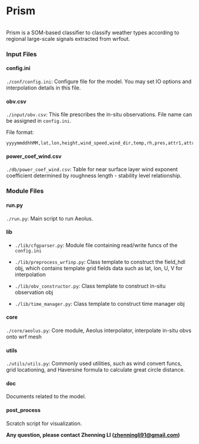 
# Prism 
![]()

Prism is a SOM-based classifier to classify weather types according to regional large-scale signals extracted from wrfout.

### Input Files

#### config.ini
`./conf/config.ini`: Configure file for the model. You may set IO options and interpolation details in this file.


#### obv.csv
`./input/obv.csv`: This file prescribes the in-situ observations. File name can be assigned in `config.ini`.

File format:
```
yyyymmddhhMM,lat,lon,height,wind_speed,wind_dir,temp,rh,pres,attr1,attr2
```

#### power_coef_wind.csv
`./db/power_coef_wind.csv`: Table for near surface layer wind exponent coefficient determined by roughness length - stability level relationship.

### Module Files

#### run.py
`./run.py`: Main script to run Aeolus. 

#### lib

* `./lib/cfgparser.py`: Module file containing read/write funcs of the `config.ini`

* `./lib/preprocess_wrfinp.py`: Class template to construct the field_hdl obj, which contains template grid fields data such as lat, lon, U, V for interpolation

* `./lib/obv_constructor.py`: Class template to construct in-situ observation obj

* `./lib/time_manager.py`: Class template to construct time manager obj

#### core 
`./core/aeolus.py`: Core module, Aeolus interpolator, interpolate in-situ obvs onto wrf mesh

#### utils
`./utils/utils.py`: Commonly used utilities, such as wind convert funcs, grid locationing, and Haversine formula to calculate great circle distance. 

#### doc
Documents related to the model.

#### post_process
Scratch script for visualization.

**Any question, please contact Zhenning LI (zhenningli91@gmail.com)**
